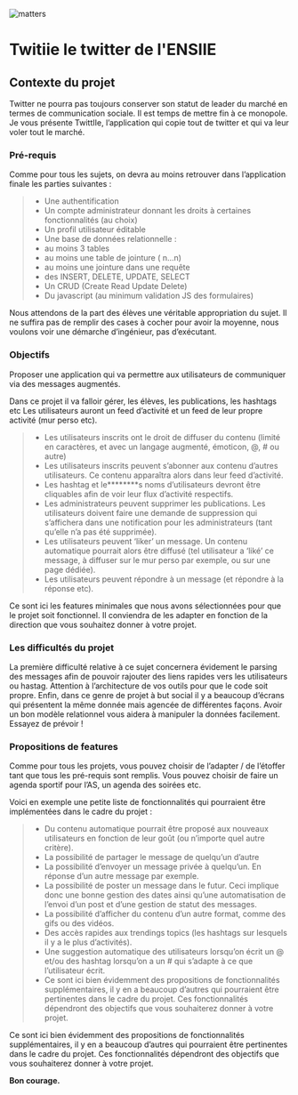 ![matters](https://cdn-images-1.medium.com/max/2000/1*Pl-fB1X01RfcEbPP-FVlew.jpeg)

Twitiie le twitter de l'ENSIIE
=====

Contexte du projet
-------

Twitter ne pourra pas toujours conserver son statut de leader du marché en termes de communication sociale. Il est temps de mettre fin à ce monopole.
Je vous présente TwittIIe, l’application qui copie tout de twitter et qui va leur voler tout le marché.

### Pré-requis

Comme pour tous les sujets, on devra au moins retrouver dans l’application finale les parties suivantes :

> * Une authentification
> * Un compte administrateur donnant les droits à certaines fonctionnalités (au choix)
> * Un profil utilisateur éditable
> * Une base de données relationnelle :
> * au moins 3 tables
> * au moins une table de jointure ( n…n)
> * au moins une jointure dans une requête
> * des INSERT, DELETE, UPDATE, SELECT
> * Un CRUD (Create Read Update Delete)
> * Du javascript (au minimum validation JS des formulaires)

Nous attendons de la part des élèves une véritable appropriation du sujet. Il ne suffira pas de remplir des cases à cocher pour avoir la moyenne, nous voulons voir une démarche d’ingénieur, pas d’exécutant.

### Objectifs

Proposer une application qui va permettre aux utilisateurs de communiquer via des messages augmentés.

Dans ce projet il va falloir gérer, les élèves, les publications, les hashtags etc
Les utilisateurs auront un feed d’activité et un feed de leur propre activité (mur perso etc).

> * Les utilisateurs inscrits ont le droit de diffuser du contenu (limité en caractères, et avec un langage augmenté, émoticon, @, # ou autre)
> * Les utilisateurs inscrits peuvent s’abonner aux contenu d’autres utilisateurs. Ce contenu apparaîtra alors dans leur feed d’activité.
> * Les hashtag et le********s noms d’utilisateurs devront être cliquables afin de voir leur flux d’activité respectifs.
> * Les administrateurs peuvent supprimer les publications. Les utilisateurs doivent faire une demande de suppression qui s’affichera dans une notification pour les administrateurs (tant qu’elle n’a pas été supprimée).
> * Les utilisateurs peuvent ‘liker’ un message. Un contenu automatique pourrait alors être diffusé (tel utilisateur a ‘liké’ ce message, à diffuser sur le mur perso par exemple, ou sur une page dédiée).
> * Les utilisateurs peuvent répondre à un message (et répondre à la réponse etc).

Ce sont ici les features minimales que nous avons sélectionnées pour que le projet soit fonctionnel. Il conviendra de les adapter en fonction de la direction que vous souhaitez donner à votre projet.

### Les difficultés du projet

La première difficulté relative à ce sujet concernera évidement le parsing des messages afin de pouvoir rajouter des liens rapides vers les utilisateurs ou hastag. Attention à l’architecture de vos outils pour que le code soit propre.
Enfin, dans ce genre de projet à but social il y a beaucoup d’écrans qui présentent la même donnée mais agencée de différentes façons. Avoir un bon modèle relationnel vous aidera à manipuler la données facilement. Essayez de prévoir !

### Propositions de features

Comme pour tous les projets, vous pouvez choisir de l’adapter / de l’étoffer tant que tous les pré-requis sont remplis. Vous pouvez choisir de faire un agenda sportif pour l’AS, un agenda des soirées etc.

Voici en exemple une petite liste de fonctionnalités qui pourraient être implémentées dans le cadre du projet :

> * Du contenu automatique pourrait être proposé aux nouveaux utilisateurs en fonction de leur goût (ou n’importe quel autre critère).
> * La possibilité de partager le message de quelqu’un d’autre
> * La possibilité d’envoyer un message privée à quelqu’un. En réponse d’un autre message par exemple.
> * La possibilité de poster un message dans le futur. Ceci implique donc une bonne gestion des dates ainsi qu’une automatisation de l’envoi d’un post et d’une gestion de statut des messages.
> * La possibilité d’afficher du contenu d’un autre format, comme des gifs ou des vidéos.
> * Des accès rapides aux trendings topics (les hashtags sur lesquels il y a le plus d’activités).
> * Une suggestion automatique des utilisateurs lorsqu’on écrit un @ et/ou des hashtag lorsqu’on a un # qui s’adapte à ce que l’utilisateur écrit.
> * Ce sont ici bien évidemment des propositions de fonctionnalités supplémentaires, il y en a beaucoup d’autres qui pourraient être pertinentes dans le cadre du projet. Ces fonctionnalités dépendront des objectifs que vous souhaiterez donner à votre projet.

Ce sont ici bien évidemment des propositions de fonctionnalités supplémentaires, il y en a beaucoup d’autres qui pourraient être pertinentes dans le cadre du projet. Ces fonctionnalités dépendront des objectifs que vous souhaiterez donner à votre projet.

**Bon courage.**